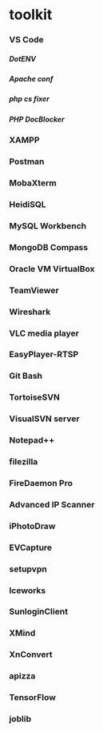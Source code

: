 # toolkit

### VS Code
##### DotENV
##### Apache conf
##### php cs fixer
##### PHP DocBlocker

### XAMPP

### Postman

### MobaXterm

### HeidiSQL

### MySQL Workbench

### MongoDB Compass

### Oracle VM VirtualBox

### TeamViewer

### Wireshark

### VLC media player

### EasyPlayer-RTSP

### Git Bash

### TortoiseSVN

### VisualSVN server

### Notepad++

### filezilla

### FireDaemon Pro

### Advanced IP Scanner

### iPhotoDraw

### EVCapture

### setupvpn

### Iceworks

### SunloginClient

### XMind

### XnConvert

### apizza

### TensorFlow

### joblib
